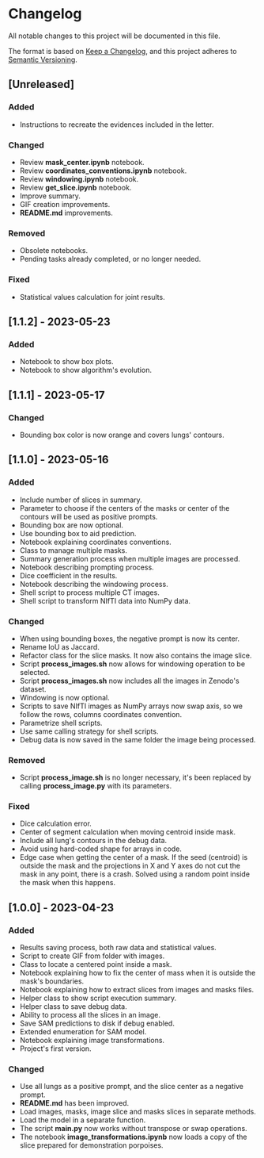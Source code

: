 # Changelog

All notable changes to this project will be documented in this file.

The format is based on [Keep a Changelog](https://keepachangelog.com/en/1.0.0/), and this project adheres to [Semantic Versioning](https://semver.org/spec/v2.0.0.html).

## [Unreleased]

### Added

- Instructions to recreate the evidences included in the letter.

### Changed

- Review **mask_center.ipynb** notebook.
- Review **coordinates_conventions.ipynb** notebook.
- Review **windowing.ipynb** notebook.
- Review **get_slice.ipynb** notebook.
- Improve summary.
- GIF creation improvements.
- **README.md** improvements.

### Removed

- Obsolete notebooks.
- Pending tasks already completed, or no longer needed.

### Fixed

- Statistical values calculation for joint results.

## [1.1.2] - 2023-05-23

### Added

- Notebook to show box plots.
- Notebook to show algorithm's evolution.

## [1.1.1] - 2023-05-17

### Changed

- Bounding box color is now orange and covers lungs' contours.

## [1.1.0] - 2023-05-16

### Added

- Include number of slices in summary.
- Parameter to choose if the centers of the masks or center of the contours will be used as positive prompts.
- Bounding box are now optional.
- Use bounding box to aid prediction.
- Notebook explaining coordinates conventions.
- Class to manage multiple masks.
- Summary generation process when multiple images are processed.
- Notebook describing prompting process.
- Dice coefficient in the results.
- Notebook describing the windowing process.
- Shell script to process multiple CT images.
- Shell script to transform NIfTI data into NumPy data.

### Changed

- When using bounding boxes, the negative prompt is now its center.
- Rename IoU as Jaccard.
- Refactor class for the slice masks. It now also contains the image slice.
- Script **process_images.sh** now allows for windowing operation to be selected.
- Script **process_images.sh** now includes all the images in Zenodo's dataset.
- Windowing is now optional.
- Scripts to save NIfTI images as NumPy arrays now swap axis, so we follow the rows, columns coordinates convention.
- Parametrize shell scripts.
- Use same calling strategy for shell scripts.
- Debug data is now saved in the same folder the image being processed.

### Removed

- Script **process_image.sh** is no longer necessary, it's been replaced by calling **process_image.py** with its parameters.

### Fixed

- Dice calculation error.
- Center of segment calculation when moving centroid inside mask.
- Include all lung's contours in the debug data.
- Avoid using hard-coded shape for arrays in code.
- Edge case when getting the center of a mask. If the seed (centroid) is outside the mask and the projections in X and Y axes do not cut the mask in any point, there is a crash. Solved using a random point inside the mask when this happens.

## [1.0.0] - 2023-04-23

### Added

- Results saving process, both raw data and statistical values.
- Script to create GIF from folder with images.
- Class to locate a centered point inside a mask.
- Notebook explaining how to fix the center of mass when it is outside the mask's boundaries.
- Notebook explaining how to extract slices from images and masks files.
- Helper class to show script execution summary.
- Helper class to save debug data.
- Ability to process all the slices in an image.
- Save SAM predictions to disk if debug enabled.
- Extended enumeration for SAM model.
- Notebook explaining image transformations.
- Project's first version.

### Changed

- Use all lungs as a positive prompt, and the slice center as a negative prompt.
- **README.md** has been improved.
- Load images, masks, image slice and masks slices in separate methods.
- Load the model in a separate function.
- The script **main.py** now works without transpose or swap operations.
- The notebook **image_transformations.ipynb** now loads a copy of the slice prepared for demonstration porpoises.
